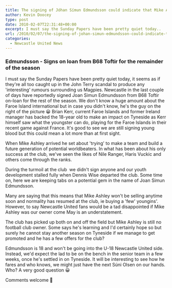 ```yaml
---
title: The signing of Jóhan Símun Edmundsson could indicate that Mike Ashley is staying long-term
author: Kevin Doocey
type: post
date: 2010-02-07T22:31:48+00:00
excerpt: I must say the Sunday Papers have been pretty quiet today..
url: /2010/02/07/the-signing-of-johan-simun-edmundsson-could-indicate-that-mike-ashley-is-staying-long-term/
categories:
  - Newcastle United News
---
```


### Edmundsson - Signs on loan from B68 Toftir for the remainder of the season

I must say the Sunday Papers have been pretty quiet today, it seems as if they're all too caught up in the John Terry scandal to produce any 'interesting' rumours surrounding us Magpies. Newcastle in the last couple of days have reportedly signed Joan Simun Edmundsson from B68 Toftir on-loan for the rest of the season. We don't know a huge amount about the Faroe Island international but in case you didn't know, he's the guy on the right of the picture 😀 Brian Kerr, current Faroe Islands and former Ireland manager has backed the 18-year old to make an impact on Tyneside as Kerr himself saw what the youngster can do, playing for the Faroe Islands in their recent game against France. It's good to see we are still signing young blood but this could mean a lot more than at first sight.

When Mike Ashley arrived he set about 'trying' to make a team and build a future generation of potential worldbeaters. In what has been about his only success at the club, we've seen the likes of Nile Ranger, Haris Vuckic and others come through the ranks.

During the turmoil at the club  we didn't sign anyone and our youth development stalled fully when Dennis Wise departed the club. Some time on, here we are keeping tabs on a potential gem in the name of Joan Simun Edmundsson.

Many are saying that this means that Mike Ashley won't be selling anytime soon and normality has resumed at the club, ie buying a 'few' youngins'. However, to say Newcastle United fans would be a tad disappointed if Mike Ashley was our owner come May is an understatement.

The club has picked up both on and off the field but Mike Ashley is still no football club owner. Some says he's learning and I'd certainly hope so but surely he cannot stay another season on Tyneside if we manage to get promoted and he has a few offers for the club?

Edmundsson is 18 and won't be going into the U-18 Newcastle United side. Instead, we'd expect the lad to be on the bench in the senior team in a few weeks, once he's settled in on Tyneside. It will be interesting to see how he fares and who knows, we might just have the next Súni Olsen on our hands. Who? A very good question 😀

Comments welcome 🙂
